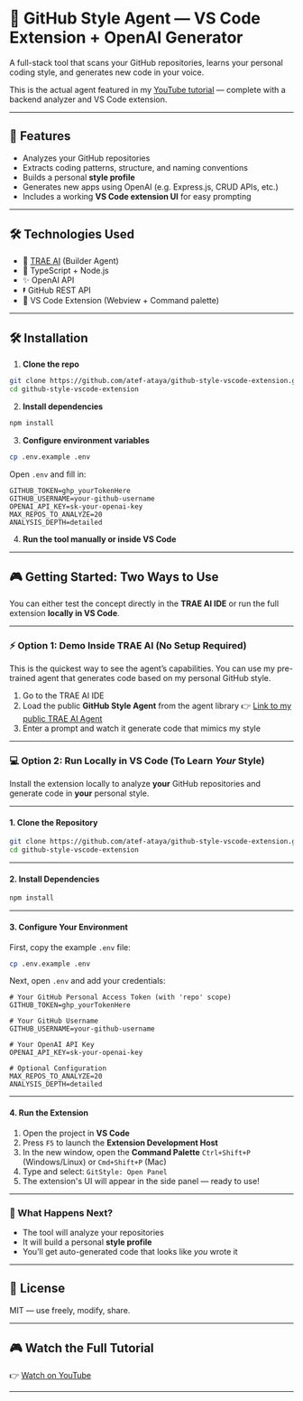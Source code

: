 # 🧠 GitHub Style Agent — VS Code Extension + OpenAI Generator

A full-stack tool that scans your GitHub repositories, learns your personal coding style, and generates new code in your voice.

This is the actual agent featured in my [YouTube tutorial](https://youtu.be/J6atjuGCDS0) — complete with a backend analyzer and VS Code extension.

---

## 🚀 Features

* Analyzes your GitHub repositories
* Extracts coding patterns, structure, and naming conventions
* Builds a personal **style profile**
* Generates new apps using OpenAI (e.g. Express.js, CRUD APIs, etc.)
* Includes a working **VS Code extension UI** for easy prompting

---

## 🛠️ Technologies Used

* 🧠 [TRAE AI](https://trae.ai/) (Builder Agent)
* 🔆 TypeScript + Node.js
* ✨ OpenAI API
* 🖡️ GitHub REST API
* 🧹 VS Code Extension (Webview + Command palette)

---

## 🛠️ Installation

1. **Clone the repo**

```bash
git clone https://github.com/atef-ataya/github-style-vscode-extension.git
cd github-style-vscode-extension
```

2. **Install dependencies**

```bash
npm install
```

3. **Configure environment variables**

```bash
cp .env.example .env
```

Open `.env` and fill in:

```env
GITHUB_TOKEN=ghp_yourTokenHere
GITHUB_USERNAME=your-github-username
OPENAI_API_KEY=sk-your-openai-key
MAX_REPOS_TO_ANALYZE=20
ANALYSIS_DEPTH=detailed
```

4. **Run the tool manually or inside VS Code**

---

## 🎮 Getting Started: Two Ways to Use

You can either test the concept directly in the **TRAE AI IDE** or run the full extension **locally in VS Code**.

---

### ⚡ Option 1: Demo Inside TRAE AI (No Setup Required)

This is the quickest way to see the agent’s capabilities. You can use my pre-trained agent that generates code based on my personal GitHub style.

1. Go to the TRAE AI IDE
2. Load the public **GitHub Style Agent** from the agent library
   👉 [Link to my public TRAE AI Agent](https://github.com/atef-ataya/github-style-vscode-extension.git)
3. Enter a prompt and watch it generate code that mimics my style

---

### 💻 Option 2: Run Locally in VS Code (To Learn *Your* Style)

Install the extension locally to analyze **your** GitHub repositories and generate code in **your** personal style.

---

#### 1. Clone the Repository

```bash
git clone https://github.com/atef-ataya/github-style-vscode-extension.git
cd github-style-vscode-extension
```

---

#### 2. Install Dependencies

```bash
npm install
```

---

#### 3. Configure Your Environment

First, copy the example `.env` file:

```bash
cp .env.example .env
```

Next, open `.env` and add your credentials:

```env
# Your GitHub Personal Access Token (with 'repo' scope)
GITHUB_TOKEN=ghp_yourTokenHere

# Your GitHub Username
GITHUB_USERNAME=your-github-username

# Your OpenAI API Key
OPENAI_API_KEY=sk-your-openai-key

# Optional Configuration
MAX_REPOS_TO_ANALYZE=20
ANALYSIS_DEPTH=detailed
```

---

#### 4. Run the Extension

1. Open the project in **VS Code**
2. Press `F5` to launch the **Extension Development Host**
3. In the new window, open the **Command Palette**
   `Ctrl+Shift+P` (Windows/Linux) or `Cmd+Shift+P` (Mac)
4. Type and select: `GitStyle: Open Panel`
5. The extension's UI will appear in the side panel — ready to use!

---

### 🧠 What Happens Next?

* The tool will analyze your repositories
* It will build a personal **style profile**
* You’ll get auto-generated code that looks like *you* wrote it

---

## 🧪 License

MIT — use freely, modify, share.

---

## 🎮 Watch the Full Tutorial

👉 [Watch on YouTube](https://youtu.be/J6atjuGCDS0)

---
